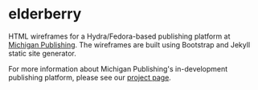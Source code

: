# elderberry
HTML wireframes for a Hydra/Fedora-based publishing platform at [Michigan Publishing](http://www.publishing.umich.edu). The wireframes are built using Bootstrap and Jekyll static site generator. 

For more information about Michigan Publishing's in-development publishing platform, please see our [project page](http://www.publishing.umich.edu/projects/hydra/). 
